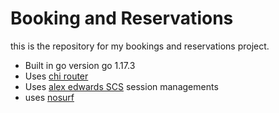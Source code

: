 # Booking and Reservations

this is the repository for my bookings and reservations project.
- Built in go version go 1.17.3
- Uses [chi router](https://github.com/go-chi/chi)
- Uses [alex edwards  SCS](https://github.com/alexedwards/scs/v2) session managements
- uses [nosurf](https://github.com/justinas/nosurf) 